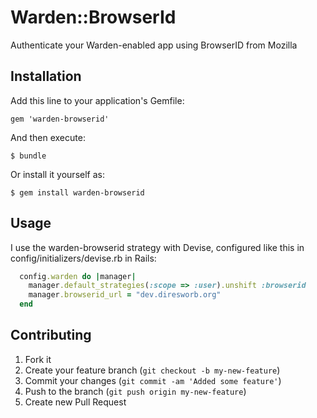 # Warden::BrowserId

Authenticate your Warden-enabled app using BrowserID from Mozilla

## Installation

Add this line to your application's Gemfile:

    gem 'warden-browserid'

And then execute:

    $ bundle

Or install it yourself as:

    $ gem install warden-browserid

## Usage

I use the warden-browserid strategy with Devise, configured like this in
config/initializers/devise.rb in Rails:

```ruby
  config.warden do |manager|
    manager.default_strategies(:scope => :user).unshift :browserid
    manager.browserid_url = "dev.diresworb.org"
  end
```

## Contributing

1. Fork it
2. Create your feature branch (`git checkout -b my-new-feature`)
3. Commit your changes (`git commit -am 'Added some feature'`)
4. Push to the branch (`git push origin my-new-feature`)
5. Create new Pull Request
